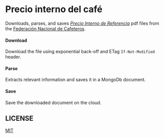 # Precio interno del café

Downloads, parses, and saves [_Precio Interno de Referencia_](https://federaciondecafeteros.org/app/uploads/2019/10/precio_cafe-1.pdf) pdf files from the [Federación Nacional de Cafeteros](https://federaciondecafeteros.org).

#### Download

Download the file using exponential back-off and ETag `If-Not-Modified` header.

#### Parse

Extracts relevant information and saves it in a MongoDb document.

#### Save

Save the downloaded document on the cloud.

## LICENSE

[MIT](LICENSE)
